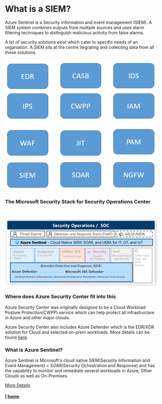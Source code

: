 # What is a SIEM?
Azure Sentinel is a Security information and event management (SIEM). A SIEM system combines outputs from multiple sources and uses alarm filtering techniques to distinguish malicious activity from false alarms.

A lot of security solutions exist which cater to specific needs of an organiation. A SIEM sits at the centre itegrating and collecting data from all these solutions.

![Security Solutions](./Media/Solutions.PNG)

### The Microsoft Security Stack for Security Operations Center
<br>

![MCRA](./Media/MCRA.PNG)

### Where does Azure Security Center fit into this
Azure Security Center was originally designed to be a Cloud Workload Posture Protection(CWPP) service which can help protect all infrastructure in Azure and other major clouds.

Azure Security Center also includes Azure Defender which is the EDR/XDR solution for Cloud and selected on-prem workloads. More details can be found [here](https://docs.microsoft.com/en-us/azure/security-center/security-center-introduction).

### What is Azure Sentinel?
Azure Sentinel is Microsoft's cloud native SIEM(Security Information and Event Management) + SOAR(Security Ochestration and Response) and has the capability to monitor and remediate several workloads in Azure, Other Clouds as well as On-Premises. 

[More Details](https://docs.microsoft.com/en-us/azure/sentinel/overview)

#### | [home](./welcome.md)

